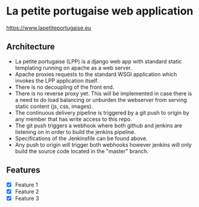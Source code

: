 # La petite portugaise web application 

https://www.lapetiteportugaise.eu

## Architecture

- La petite portugaise (LPP) is a django web app with standard static templating running on apache as a web server.
- Apache proxies requests to the standard WSGI application which invokes the LPP application itself. 
- There is no decoupling of the front end. 
- There is no reverse proxy yet. This will be implemented in case there is a need to do load balancing or unburden the webserver from serving static content (js, css, images). 
- The continuous delivery pipeline is triggered by a git push to origin by any member that has write access to this repo.
- The git push triggers a webhook where both github and jenkins are listening on in order to build the jenkins pipeline.
- Specifications of the Jenkinsfile can be found above.
- Any push to origin will trigger both webhooks however jenkins will only build the source code located in the "master" branch.

## Features

* [x] Feature 1
* [x] Feature 2
* [x] Feature 3
